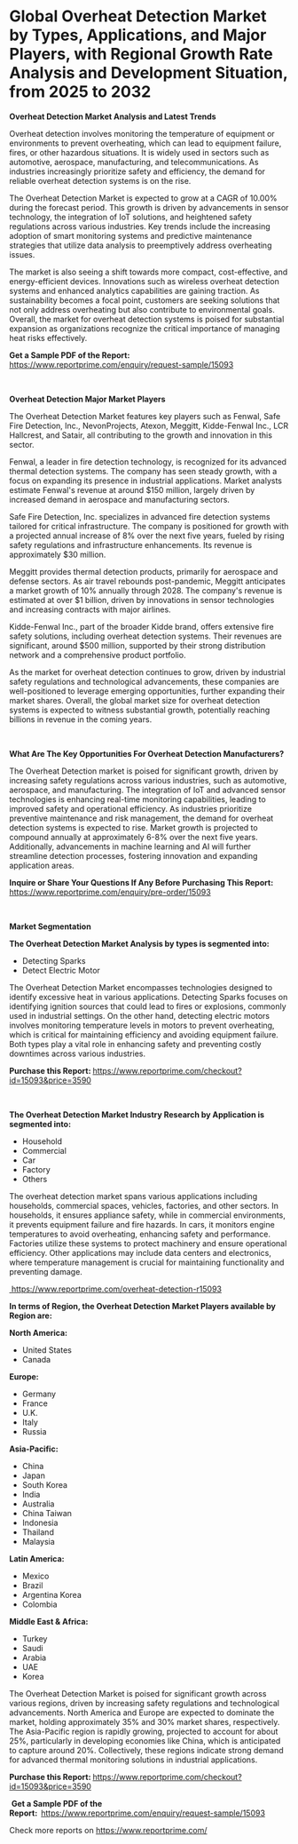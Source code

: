 <p><h1>Global Overheat Detection Market by Types, Applications, and Major Players, with Regional Growth Rate Analysis and Development Situation, from 2025 to 2032</h1></p><p><strong>Overheat Detection Market Analysis and Latest Trends</strong></p>
<p><p>Overheat detection involves monitoring the temperature of equipment or environments to prevent overheating, which can lead to equipment failure, fires, or other hazardous situations. It is widely used in sectors such as automotive, aerospace, manufacturing, and telecommunications. As industries increasingly prioritize safety and efficiency, the demand for reliable overheat detection systems is on the rise.</p><p>The Overheat Detection Market is expected to grow at a CAGR of 10.00% during the forecast period. This growth is driven by advancements in sensor technology, the integration of IoT solutions, and heightened safety regulations across various industries. Key trends include the increasing adoption of smart monitoring systems and predictive maintenance strategies that utilize data analysis to preemptively address overheating issues.</p><p>The market is also seeing a shift towards more compact, cost-effective, and energy-efficient devices. Innovations such as wireless overheat detection systems and enhanced analytics capabilities are gaining traction. As sustainability becomes a focal point, customers are seeking solutions that not only address overheating but also contribute to environmental goals. Overall, the market for overheat detection systems is poised for substantial expansion as organizations recognize the critical importance of managing heat risks effectively.</p></p>
<p><strong>Get a Sample PDF of the Report:&nbsp;</strong> <a href="https://www.reportprime.com/enquiry/request-sample/15093?utm_campaign=3075&utm_medium=2&utm_source=Github&utm_content=ia&utm_term=20032025&utm_id=overheat-detection">https://www.reportprime.com/enquiry/request-sample/15093</a></p>
<p>&nbsp;</p>
<p><strong>Overheat Detection Major Market Players</strong></p>
<p><p>The Overheat Detection Market features key players such as Fenwal, Safe Fire Detection, Inc., NevonProjects, Atexon, Meggitt, Kidde-Fenwal Inc., LCR Hallcrest, and Satair, all contributing to the growth and innovation in this sector.</p><p>Fenwal, a leader in fire detection technology, is recognized for its advanced thermal detection systems. The company has seen steady growth, with a focus on expanding its presence in industrial applications. Market analysts estimate Fenwal's revenue at around $150 million, largely driven by increased demand in aerospace and manufacturing sectors.</p><p>Safe Fire Detection, Inc. specializes in advanced fire detection systems tailored for critical infrastructure. The company is positioned for growth with a projected annual increase of 8% over the next five years, fueled by rising safety regulations and infrastructure enhancements. Its revenue is approximately $30 million.</p><p>Meggitt provides thermal detection products, primarily for aerospace and defense sectors. As air travel rebounds post-pandemic, Meggitt anticipates a market growth of 10% annually through 2028. The company's revenue is estimated at over $1 billion, driven by innovations in sensor technologies and increasing contracts with major airlines.</p><p>Kidde-Fenwal Inc., part of the broader Kidde brand, offers extensive fire safety solutions, including overheat detection systems. Their revenues are significant, around $500 million, supported by their strong distribution network and a comprehensive product portfolio.</p><p>As the market for overheat detection continues to grow, driven by industrial safety regulations and technological advancements, these companies are well-positioned to leverage emerging opportunities, further expanding their market shares. Overall, the global market size for overheat detection systems is expected to witness substantial growth, potentially reaching billions in revenue in the coming years.</p></p>
<p>&nbsp;</p>
<p><strong>What Are The Key Opportunities For Overheat Detection Manufacturers?</strong></p>
<p><p>The Overheat Detection market is poised for significant growth, driven by increasing safety regulations across various industries, such as automotive, aerospace, and manufacturing. The integration of IoT and advanced sensor technologies is enhancing real-time monitoring capabilities, leading to improved safety and operational efficiency. As industries prioritize preventive maintenance and risk management, the demand for overheat detection systems is expected to rise. Market growth is projected to compound annually at approximately 6-8% over the next five years. Additionally, advancements in machine learning and AI will further streamline detection processes, fostering innovation and expanding application areas.</p></p>
<p><strong>Inquire or Share Your Questions If Any Before Purchasing This Report:</strong> <a href="https://www.reportprime.com/enquiry/pre-order/15093?utm_campaign=3075&utm_medium=2&utm_source=Github&utm_content=ia&utm_term=20032025&utm_id=overheat-detection">https://www.reportprime.com/enquiry/pre-order/15093</a></p>
<p>&nbsp;</p>
<p><strong>Market Segmentation</strong></p>
<p><strong>The Overheat Detection Market Analysis by types is segmented into:</strong></p>
<p><ul><li>Detecting Sparks</li><li>Detect Electric Motor</li></ul></p>
<p><p>The Overheat Detection Market encompasses technologies designed to identify excessive heat in various applications. Detecting Sparks focuses on identifying ignition sources that could lead to fires or explosions, commonly used in industrial settings. On the other hand, detecting electric motors involves monitoring temperature levels in motors to prevent overheating, which is critical for maintaining efficiency and avoiding equipment failure. Both types play a vital role in enhancing safety and preventing costly downtimes across various industries.</p></p>
<p><strong>Purchase this Report:&nbsp;</strong><a href="https://www.reportprime.com/checkout?id=15093&price=3590&utm_campaign=3075&utm_medium=2&utm_source=Github&utm_content=ia&utm_term=20032025&utm_id=overheat-detection">https://www.reportprime.com/checkout?id=15093&price=3590</a></p>
<p>&nbsp;</p>
<p><strong>The Overheat Detection Market Industry Research by Application is segmented into:</strong></p>
<p><ul><li>Household</li><li>Commercial</li><li>Car</li><li>Factory</li><li>Others</li></ul></p>
<p><p>The overheat detection market spans various applications including households, commercial spaces, vehicles, factories, and other sectors. In households, it ensures appliance safety, while in commercial environments, it prevents equipment failure and fire hazards. In cars, it monitors engine temperatures to avoid overheating, enhancing safety and performance. Factories utilize these systems to protect machinery and ensure operational efficiency. Other applications may include data centers and electronics, where temperature management is crucial for maintaining functionality and preventing damage.</p></p>
<p><a href="https://www.reportprime.com/overheat-detection-r15093?utm_campaign=3075&utm_medium=2&utm_source=Github&utm_content=ia&utm_term=20032025&utm_id=overheat-detection">&nbsp;https://www.reportprime.com/overheat-detection-r15093</a></p>
<p><strong>In terms of Region, the Overheat Detection Market Players available by Region are:</strong></p>
<p>
    <p> <strong> North America: </strong>
        <ul>
            <li>United States</li>
            <li>Canada</li>
        </ul>
        </p> 
    <p> <strong> Europe: </strong>
        <ul>
            <li>Germany</li>
            <li>France</li>
            <li>U.K.</li>
            <li>Italy</li>
            <li>Russia</li>
        </ul>
        </p> 
    <p> <strong> Asia-Pacific: </strong>
        <ul>
            <li>China</li>
            <li>Japan</li>
            <li>South Korea</li>
            <li>India</li>
            <li>Australia</li>
            <li>China Taiwan</li>
            <li>Indonesia</li>
            <li>Thailand</li>
            <li>Malaysia</li>
        </ul>
        </p> 
    <p> <strong> Latin America: </strong>
        <ul>
            <li>Mexico</li>
            <li>Brazil</li>
            <li>Argentina Korea</li>
            <li>Colombia</li>
        </ul>
        </p> 
    <p> <strong> Middle East & Africa: </strong>
        <ul>
            <li>Turkey</li>
            <li>Saudi</li>
            <li>Arabia</li>
            <li>UAE</li>
            <li>Korea</li>
        </ul>
    </p>
    </p>
<p><p>The Overheat Detection Market is poised for significant growth across various regions, driven by increasing safety regulations and technological advancements. North America and Europe are expected to dominate the market, holding approximately 35% and 30% market shares, respectively. The Asia-Pacific region is rapidly growing, projected to account for about 25%, particularly in developing economies like China, which is anticipated to capture around 20%. Collectively, these regions indicate strong demand for advanced thermal monitoring solutions in industrial applications.</p></p>
<p><strong>Purchase this Report: </strong><a href="https://www.reportprime.com/checkout?id=15093&price=3590&utm_campaign=3075&utm_medium=2&utm_source=Github&utm_content=ia&utm_term=20032025&utm_id=overheat-detection">https://www.reportprime.com/checkout?id=15093&price=3590</a></p>
<p>&nbsp;<strong>Get a Sample PDF of the Report:&nbsp;&nbsp;</strong><a href="https://www.reportprime.com/enquiry/request-sample/15093?utm_campaign=3075&utm_medium=2&utm_source=Github&utm_content=ia&utm_term=20032025&utm_id=overheat-detection">https://www.reportprime.com/enquiry/request-sample/15093</a></p>
<p><strong></strong></p>
<p>Check more reports on <a href="https://www.reportprime.com/?utm_campaign=3075&utm_medium=2&utm_source=Github&utm_content=ia&utm_term=20032025&utm_id=overheat-detection">https://www.reportprime.com/</a></p>